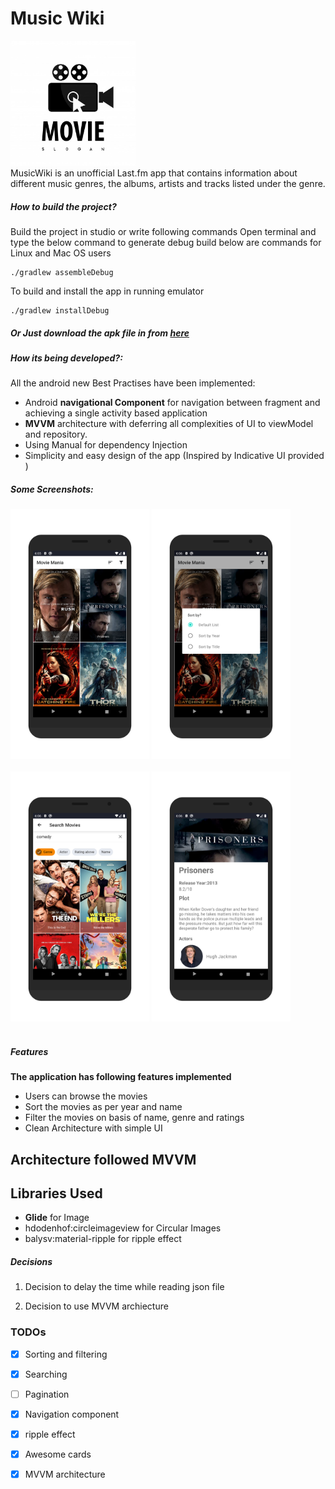 # Music Wiki

<img src="/screenshots/icons.jpg" height="200px"/> <br>
MusicWiki is an unofficial Last.fm app that contains information about different music genres, the albums, artists and tracks listed under the genre.


##### How to build the project?
Build the project in studio or write following commands
Open terminal and type the below command to generate debug build below are commands for Linux and Mac OS users
```
./gradlew assembleDebug
```

To build and install the app in running emulator
```
./gradlew installDebug
```

##### Or Just download the apk file in from [here](/builds/app-debug.apk)

##### How its being developed?:

All the android new Best Practises have been implemented:

- Android **navigational Component** for navigation between fragment and achieving a single activity based application
- **MVVM** architecture with deferring all complexities of UI to viewModel and repository.
- Using Manual for dependency Injection
- Simplicity and easy design of the app (Inspired by Indicative UI provided )

##### Some Screenshots:

<div style="display:flex | space-evenly;" >
    <img src="/screenshots/1.png" height="400px" />
    <img src="/screenshots/2.png" height="400px" />
</div>
<div>
<br>
<div style="display:flex | space-evenly;" >
    <img src="/screenshots/3.png" height="400px" />
    <img src="/screenshots/4.png" height="400px" />
</div>
<br>

##### Features
**The application has following features implemented**

- Users can browse the movies
- Sort the movies as per year and name
- Filter the movies on basis of name, genre and ratings
- Clean Architecture with simple UI

## Architecture followed MVVM

## Libraries Used
- **Glide** for Image
- hdodenhof:circleimageview for Circular Images
- balysv:material-ripple for ripple effect

##### Decisions

1. Decision to delay the time while reading json file

5. Decision to use MVVM archiecture

### TODOs
- [x] Sorting and filtering
- [x] Searching
- [ ] Pagination
- [x] Navigation component
- [x] ripple effect
- [x] Awesome cards
- [x] MVVM architecture

